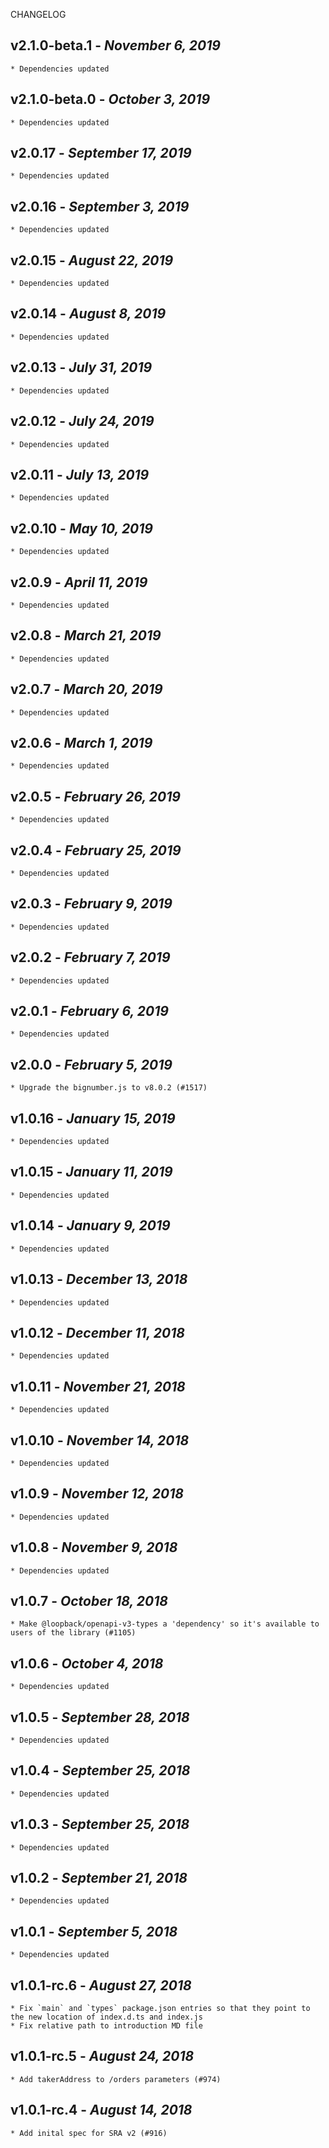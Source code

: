 <!--
changelogUtils.file is auto-generated using the monorepo-scripts package. Don't edit directly.
Edit the package's CHANGELOG.json file only.
-->

CHANGELOG

## v2.1.0-beta.1 - _November 6, 2019_

    * Dependencies updated

## v2.1.0-beta.0 - _October 3, 2019_

    * Dependencies updated

## v2.0.17 - _September 17, 2019_

    * Dependencies updated

## v2.0.16 - _September 3, 2019_

    * Dependencies updated

## v2.0.15 - _August 22, 2019_

    * Dependencies updated

## v2.0.14 - _August 8, 2019_

    * Dependencies updated

## v2.0.13 - _July 31, 2019_

    * Dependencies updated

## v2.0.12 - _July 24, 2019_

    * Dependencies updated

## v2.0.11 - _July 13, 2019_

    * Dependencies updated

## v2.0.10 - _May 10, 2019_

    * Dependencies updated

## v2.0.9 - _April 11, 2019_

    * Dependencies updated

## v2.0.8 - _March 21, 2019_

    * Dependencies updated

## v2.0.7 - _March 20, 2019_

    * Dependencies updated

## v2.0.6 - _March 1, 2019_

    * Dependencies updated

## v2.0.5 - _February 26, 2019_

    * Dependencies updated

## v2.0.4 - _February 25, 2019_

    * Dependencies updated

## v2.0.3 - _February 9, 2019_

    * Dependencies updated

## v2.0.2 - _February 7, 2019_

    * Dependencies updated

## v2.0.1 - _February 6, 2019_

    * Dependencies updated

## v2.0.0 - _February 5, 2019_

    * Upgrade the bignumber.js to v8.0.2 (#1517)

## v1.0.16 - _January 15, 2019_

    * Dependencies updated

## v1.0.15 - _January 11, 2019_

    * Dependencies updated

## v1.0.14 - _January 9, 2019_

    * Dependencies updated

## v1.0.13 - _December 13, 2018_

    * Dependencies updated

## v1.0.12 - _December 11, 2018_

    * Dependencies updated

## v1.0.11 - _November 21, 2018_

    * Dependencies updated

## v1.0.10 - _November 14, 2018_

    * Dependencies updated

## v1.0.9 - _November 12, 2018_

    * Dependencies updated

## v1.0.8 - _November 9, 2018_

    * Dependencies updated

## v1.0.7 - _October 18, 2018_

    * Make @loopback/openapi-v3-types a 'dependency' so it's available to users of the library (#1105)

## v1.0.6 - _October 4, 2018_

    * Dependencies updated

## v1.0.5 - _September 28, 2018_

    * Dependencies updated

## v1.0.4 - _September 25, 2018_

    * Dependencies updated

## v1.0.3 - _September 25, 2018_

    * Dependencies updated

## v1.0.2 - _September 21, 2018_

    * Dependencies updated

## v1.0.1 - _September 5, 2018_

    * Dependencies updated

## v1.0.1-rc.6 - _August 27, 2018_

    * Fix `main` and `types` package.json entries so that they point to the new location of index.d.ts and index.js
    * Fix relative path to introduction MD file

## v1.0.1-rc.5 - _August 24, 2018_

    * Add takerAddress to /orders parameters (#974)

## v1.0.1-rc.4 - _August 14, 2018_

    * Add inital spec for SRA v2 (#916)
